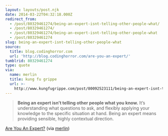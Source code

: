 ```yaml
---
layout: layouts/post.njk
date: 2014-03-22T04:32:18.000Z
redirect_from:
  - /post/80329461274/being-an-expert-isnt-telling-other-people-what/
  - /post/80329461274/
  - /post/80329461274/being-an-expert-isnt-telling-other-people-what
  - /post/80329461274
slug: being-an-expert-isnt-telling-other-people-what
source:
  title: blog.codinghorror.com
  url: 'http://blog.codinghorror.com/are-you-an-expert/'
tumblrid: 80329461274
type: quote
via:
  name: merlin
  title: kung fu grippe
  url: >-
    http://www.kungfugrippe.com/post/80092523111/being-an-expert-isnt-telling-other-people-what
---
```

> <strong>Being an expert isn’t telling other people what you know.</strong> It’s understanding what questions to ask, and flexibly applying your knowledge to the specific situation at hand. Being an expert means providing sensible, highly contextual direction.

<a href="http://blog.codinghorror.com/are-you-an-expert/">Are You An Expert?</a> (via <a href="http://www.kungfugrippe.com/" class="tumblr_blog">merlin</a>)

